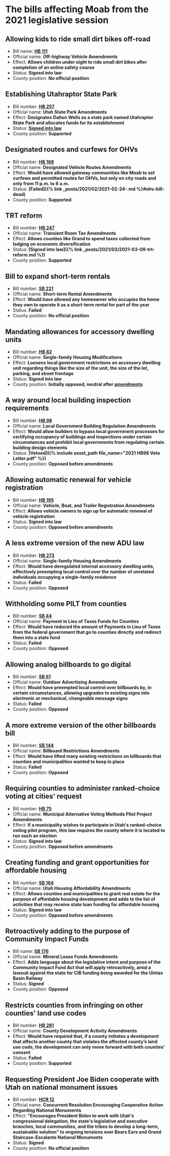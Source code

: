 # The bills affecting Moab from the 2021 legislative session

## Allowing kids to ride small dirt bikes off-road

- Bill name: **[HB 111](https://le.utah.gov/~2021/bills/static/HB0111.html)**
- Official name: **Off-highway Vehicle Amendments**
- Effect: **Allows children under eight to ride small dirt bikes after completion of an online safety course**
- Status: **Signed into law**
- County position: **No official position**

## Establishing Utahraptor State Park

- Bill number: **[HB 257](https://le.utah.gov/~2021/bills/static/HB0257.html)**
- Official name: **Utah State Park Amendments**
- Effect: **Designates Dalton Wells as a state park named Utahraptor State Park and allocates funds for its establishment**
- Status: **[Signed into law](https://www.moabtimes.com/articles/sen-hinkins-you-get-a-new-state-park/)**
- County position: **Supported**

## Designated routes and curfews for OHVs

- Bill number: **[HB 168](https://le.utah.gov/~2021/bills/static/SB0168.html)**
- Official name: **Designated Vehicle Routes Amendments**
- Effect: **Would have allowed gateway communities like Moab to set curfews and permitted routes for OHVs, but only on city roads and only from 11 p.m. to 6 a.m.**
- Status: **[Failed]({% link _posts/2021/02/2021-02-24-.md %}#ohv-bill-dead)**
- County position: **Supported**

## TRT reform

- Bill number: **[HB 247](https://le.utah.gov/~2021/bills/static/HB0247.html)**
- Official name: **Transient Room Tax Amendments**
- Effect: **Allows counties like Grand to spend taxes collected from lodging on economic diversification**
- Status: **[Signed into law]({% link _posts/2021/03/2021-03-09-trt-reform.md %})**
- County position: **Supported**

## Bill to expand short-term rentals

- Bill number: **[SB 221](https://le.utah.gov/~2021/bills/static/SB0221.html)**
- Official name: **Short-term Rental Amendments**
- Effect: **Would have allowed any homeowner who occupies the home they own to operate it as a short-term rental for part of the year**
- Status: **Failed**
- County position: **No official position**

## Mandating allowances for accessory dwelling units

- Bill number: **[HB 82](https://le.utah.gov/~2021/bills/static/HB0082.html)**
- Official name: **Single-family Housing Modifications**
- Effect: **Loosens local government restrictions on accessory dwelling unit regarding things like the size of the unit, the size of the lot, parking, and street frontage**
- Status: **Signed into law**
- County position: **Initially opposed, neutral after [amendments](https://content.govdelivery.com/accounts/ULCT/bulletins/2c25e11)**

## A way around local building inspection requirements

- Bill number: **[HB 98](https://le.utah.gov/~2021/bills/static/HB0098.html)**
- Official name: **Local Government Building Regulation Amendments**
- Effect: **Would allow builders to bypass local government processes for certifying occupancy of buildings and inspections under certain circumstances and prohibit local governments from regulating certain building design elements**
- Status: **[Vetoed]({% include asset_path file_name="2021 HB98 Veto Letter.pdf" %})**
- County position: **Opposed before amendments**

## Allowing automatic renewal for vehicle registration

- Bill number: **[HB 195](https://le.utah.gov/~2021/bills/static/HB0195.html)**
- Official name: **Vehicle, Boat, and Trailer Registration Amendments**
- Effect: **Allows vehicle owners to sign up for automatic renewal of vehicle registration**
- Status: **Signed into law**
- County position: **Opposed before amendments**

## A less extreme version of the new ADU law

- Bill number: **[HB 273](https://le.utah.gov/~2021/bills/static/HB0273.html)**
- Official name: **Single-family Housing Amendments**
- Effect: **Would have deregulated internal accessory dwelling units, effectively preempting local control over the number of unrelated individuals occupying a single-family residence**
- Status: **Failed**
- County position: **Opposed**

## Withholding some PILT from counties

- Bill number: **[SB 44](https://le.utah.gov/~2021/bills/static/SB0044.html)**
- Official name: **Payment in Lieu of Taxes Funds for Counties**
- Effect: **Would have reduced the amount of Payments in Lieu of Taxes from the federal government that go to counties directly and redirect them into a state fund**
- Status: **Failed**
- County position: **Opposed**

## Allowing analog billboards to go digital

- Bill number: **[SB 61](https://le.utah.gov/~2021/bills/static/SB0061.html)**
- Official name: **Outdoor Advertising Amendments**
- Effect: **Would have preempted local control over billboards by, in certain circumstances, allowing upgrades to existing signs into electronic or mechanical, changeable message signs**
- Status: **Failed**
- County position: **Opposed**

## A more extreme version of the other billboards bill

- Bill number: **[SB 144](https://le.utah.gov/~2021/bills/static/SB0144.html)**
- Official name: **Billboard Restrictions Amendments**
- Effect: **Would have lifted many existing restrictions on billboards that counties and municipalities wanted to keep in place**
- Status: **Failed**
- County position: **Opposed**

## Requiring counties to administer ranked-choice voting at cities' request

- Bill number: **[HB 75](https://le.utah.gov/~2021/bills/static/HB0075.html)**
- Official name: **Municipal Alternative Voting Methods Pilot Project Amendments**
- Effect: **If a municipality wishes to participate in Utah's ranked-choice voting pilot program, this law requires the county where it is located to run such an election**
- Status: **Signed into law**
- County position: **Opposed before amendments**

## Creating funding and grant opportunities for affordable housing

- Bill number: **[SB 164](https://le.utah.gov/~2021/bills/static/SB0164.html)**
- Official name: **Utah Housing Affordability Amendments**
- Effect: **Allows counties and municipalities to grant real estate for the purpose of affordable housing development and adds to the list of activities that may receive state loan funding for affordable housing**
- Status: **Signed into law**
- County position: **Opposed before amendments**

## Retroactively adding to the purpose of Community Impact Funds

- Bill name: **[SB 176](https://le.utah.gov/~2021/bills/static/SB0176.html)**
- Official name: **Mineral Lease Funds Amendments**
- Effect: **Adds language about the legislative intent and purpose of the Community Impact Fund Act that will apply retroactively, amid a lawsuit against the state for CIB funding being awarded for the Uintas Basin Railway**
- Status: **Signed**
- County position: **Opposed**

## Restricts counties from infringing on other counties' land use codes

- Bill number: **[HB 281](https://le.utah.gov/~2021/bills/static/HB0281.html)**
- Official name: **County Development Activity Amendments**
- Effect: **Would have required that, if a county initiates a development that affects another county that violates the affected county’s land use code, the development can only move forward with both counties' consent**
- Status: **Failed**
- County position: **Supported**

## Requesting President Joe Biden cooperate with Utah on national monument issues

- Bill number: **[HCR 12](https://le.utah.gov/~2021/bills/static/HCR012.html)**
- Official name: **Concurrent Resolution Encouraging Cooperative Action Regarding National Monuments**
- Effect: **"Encourages President Biden to work with Utah's congressional delegation, the state's legislative and executive branches, local communities, and the tribes to develop a long-term, sustainable solution" to ongoing tensions over Bears Ears and Grand Staircase-Escalante National Monuments**
- Status: **Signed**
- County position: **No official position**
